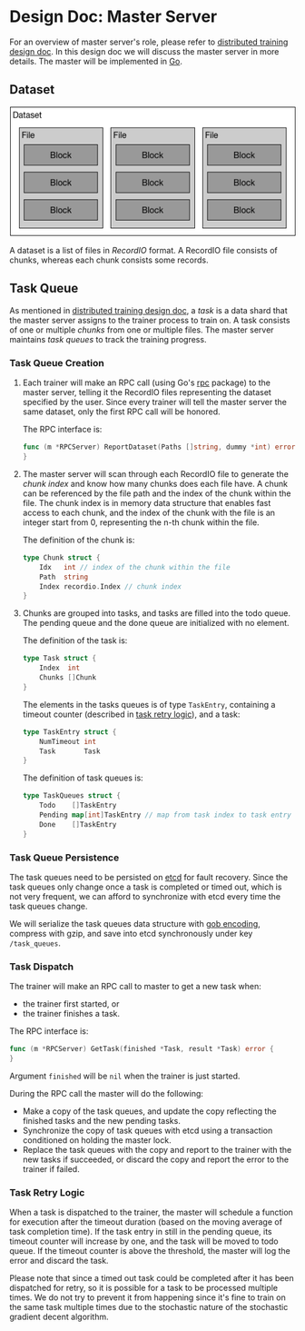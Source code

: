 # Design Doc: Master Server

For an overview of master server's role, please refer to [distributed training design doc](./README.md). In this design doc we will discuss the master server in more details. The master will be implemented in [Go](https://golang.org/).

## Dataset

<img src="src/dataset.png"/>

A dataset is a list of files in *RecordIO* format. A RecordIO file consists of chunks, whereas each chunk consists some records.

## Task Queue

As mentioned in [distributed training design doc](./README.md), a *task* is a data shard that the master server assigns to the trainer process to train on. A task consists of one or multiple *chunks* from one or multiple files. The master server maintains *task queues* to track the training progress.

### Task Queue Creation

1. Each trainer will make an RPC call (using Go's [rpc](https://golang.org/pkg/net/rpc/) package) to the master server, telling it the RecordIO files representing the dataset specified by the user. Since every trainer will tell the master server the same dataset, only the first RPC call will be honored.

	The RPC interface is:
	```go
	func (m *RPCServer) ReportDataset(Paths []string, dummy *int) error {
	}
	```
1. The master server will scan through each RecordIO file to generate the *chunk index* and know how many chunks does each file have. A chunk can be referenced by the file path and the index of the chunk within the file. The chunk index is in memory data structure that enables fast access to each chunk, and the index of the chunk with the file is an integer start from 0, representing the n-th chunk within the file.

	The definition of the chunk is:
	```go
	type Chunk struct {
		Idx   int // index of the chunk within the file
		Path  string
		Index recordio.Index // chunk index
	}
	```
1. Chunks are grouped into tasks, and tasks are filled into the todo queue. The pending queue and the done queue are initialized with no element.

	The definition of the task is:
	```go
	type Task struct {
		Index  int
		Chunks []Chunk
	}
	```

	The elements in the tasks queues is of type `TaskEntry`, containing a timeout counter (described in [task retry logic](#task-retry-logic)), and a task:
	```go
	type TaskEntry struct {
		NumTimeout int
		Task       Task
	}
	```

	The definition of task queues is:
	```go
	type TaskQueues struct {
		Todo    []TaskEntry
		Pending map[int]TaskEntry // map from task index to task entry
		Done    []TaskEntry
	}
	```

### Task Queue Persistence

The task queues need to be persisted on [etcd](https://github.com/coreos/etcd) for fault recovery. Since the task queues only change once a task is completed or timed out, which is not very frequent, we can afford to synchronize with etcd every time the task queues change.

We will serialize the task queues data structure with [gob encoding](https://golang.org/pkg/encoding/gob/), compress with gzip, and save into etcd synchronously under key `/task_queues`.

### Task Dispatch

The trainer will make an RPC call to master to get a new task when:

- the trainer first started, or
- the trainer finishes a task.

The RPC interface is:
```go
func (m *RPCServer) GetTask(finished *Task, result *Task) error {
}
```
Argument `finished` will be `nil` when the trainer is just started.

During the RPC call the master will do the following:

- Make a copy of the task queues, and update the copy reflecting the finished tasks and the new pending tasks.
- Synchronize the copy of task queues with etcd using a transaction conditioned on holding the master lock.
- Replace the task queues with the copy and report to the trainer with the new tasks if succeeded, or discard the copy and report the error to the trainer if failed.

### Task Retry Logic

When a task is dispatched to the trainer, the master will schedule a function for execution after the timeout duration (based on the moving average of task completion time). If the task entry in still in the pending queue, its timeout counter will increase by one, and the task will be moved to todo queue. If the timeout counter is above the threshold, the master will log the error and discard the task.

Please note that since a timed out task could be completed after it has been dispatched for retry, so it is possible for a task to be processed multiple times. We do not try to prevent it from happening since it's fine to train on the same task multiple times due to the stochastic nature of the stochastic gradient decent algorithm.
